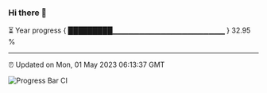 ### Hi there 👋

⏳ Year progress { █████████▁▁▁▁▁▁▁▁▁▁▁▁▁▁▁▁▁▁▁▁▁ } 32.95 %

---

⏰ Updated on Mon, 01 May 2023 06:13:37 GMT

![Progress Bar CI](https://github.com/liununu/liununu/workflows/Progress%20Bar%20CI/badge.svg)
